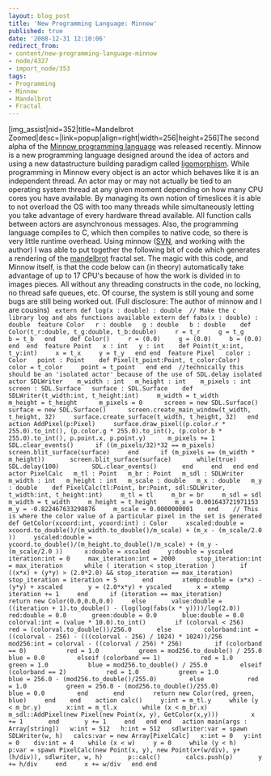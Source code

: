 ```yaml
---
layout: blog_post
title: 'New Programming Language: Minnow'
published: true
date: '2008-12-31 12:10:06'
redirect_from:
- content/new-programming-language-minnow
- node/4327
- import_node/353
tags:
- Programming
- Minnow
- Mandelbrot
- Fractal
---
```


[img_assist|nid=352|title=Mandelbrot Zoomed|desc=|link=popup|align=right|width=256|height=256]The second alpha of the [Minnow programming language](http://www.minnow-lang.org/) was released recently. Minnow is a new programming language designed around the idea of actors and using a new datastructure building paradigm called [ligomorphism](http://www.minnow-lang.org/docs/doku.php?id=features). While programming in Minnow every object is an actor which behaves like it is an independent thread. An actor may or may not actually be tied to an operating system thread at any given moment depending on how many CPU cores you have available. By managing its own notion of timeslices it is able to not overload the OS with too many threads while simultaneously letting you take advantage of every hardware thread available. All function calls between actors are asynchronous messages. Also, the programming language compiles to C, which then compiles to native code, so there is very little runtime overhead. Using minnow ([SVN](http://code.google.com/p/minnow-language/source/checkout), and working with the author) I was able to put together the following bit of code which generates a rendering of the [mandelbrot]() fractal set. The magic with this code, and Minnow itself, is that the code below can (in theory) automatically take advantage of up to 17 CPU's because of how the work is divided in to images pieces. All without any threading constructs in the code, no locking, no thread safe queues, etc. Of course, the system is still young and some bugs are still being worked out. (Full disclosure: The author of minnow and I are cousins) ` extern def log(x : double) : double  // Make the c library log and abs functions available extern def fabs(x : double) : double  feature Color   r : double   g : double   b : double    def Color(t_r:double, t_g:double, t_b:double)     r = t_r     g = t_g     b = t_b   end    def Color()     r = (0.0)     g = (0.0)     b = (0.0)   end  end  feature Point   x : int   y : int    def Point(t_x:int, t_y:int)     x = t_x     y = t_y   end end  feature Pixel   color : Color   point : Point    def Pixel(t_point:Point, t_color:Color)     color = t_color     point = t_point   end end  //technically this should be an 'isolated actor' because of the use of SDL.delay isolated actor SDLWriter    m_width : int   m_height : int    m_pixels : int   screen : SDL.Surface   surface : SDL.Surface    def SDLWriter(t_width:int, t_height:int)     m_width = t_width     m_height = t_height      m_pixels = 0      screen = new SDL.Surface()     surface = new SDL.Surface()      screen.create_main_window(t_width, t_height, 32)     surface.create_surface(t_width, t_height, 32)   end    action AddPixel(p:Pixel)     surface.draw_pixel((p.color.r * 255.0).to_int(), (p.color.g * 255.0).to_int(), (p.color.b * 255.0).to_int(), p.point.x, p.point.y)      m_pixels += 1     SDL.clear_events()      if ((m_pixels/32)*32 == m_pixels)       screen.blit_surface(surface)     end      if (m_pixels == (m_width * m_height))       screen.blit_surface(surface)       while(true)         SDL.delay(100)         SDL.clear_events()       end     end   end end  actor PixelCalc   m_tl : Point   m_br : Point   m_sdl : SDLWriter   m_width : int   m_height : int   m_scale : double   m_x : double   m_y : double    def PixelCalc(tl:Point, br:Point, sdl:SDLWriter, t_width:int, t_height:int)     m_tl = tl     m_br = br     m_sdl = sdl     m_width = t_width     m_height = t_height     m_x = 0.001643721971153     m_y = -0.822467633298876     m_scale = 0.0000000001    end    // This is where the color value of a particular pixel in the set is generated   def GetColor(xcoord:int, ycoord:int) : Color     xscaled:double = xcoord.to_double()/(m_width.to_double()/m_scale) + (m_x - (m_scale/2.0 ))     yscaled:double = ycoord.to_double()/(m_height.to_double()/m_scale) + (m_y - (m_scale/2.0 ))      x:double = xscaled     y:double = yscaled      iteration:int = 0     max_iteration:int = 2000      stop_iteration:int = max_iteration      while ( iteration < stop_iteration )       if ((x*x) + (y*y) > (2.0*2.0) && stop_iteration == max_iteration)          stop_iteration = iteration + 5       end        xtemp:double = (x*x) - (y*y) + xscaled       y = (2.0*x*y) + yscaled       x = xtemp       iteration += 1     end      if (iteration == max_iteration)       return new Color(0.0,0.0,0.0)     else       value:double = ((iteration + 1).to_double() - (log(log(fabs(x * y))))/log(2.0))        red:double = 0.0       green:double = 0.0       blue:double = 0.0        colorval:int = (value * 10.0).to_int()        if (colorval < 256)         red = (colorval.to_double())/256.0       else         colorband:int = ((colorval - 256) - (((colorval - 256) / 1024) * 1024))/256         mod256:int = colorval - ((colorval / 256) * 256)         if (colorband == 0)           red = 1.0           green = mod256.to_double() / 255.0           blue = 0.0         elseif (colorband == 1)           red = 1.0           green = 1.0           blue = mod256.to_double() / 255.0         elseif (colorband == 2)           red = 1.0           green = 1.0           blue = 256.0 - (mod256.to_double()/255.0)         else            red = 1.0           green = 256.0 - (mod256.to_double()/255.0)           blue = 0.0         end       end        return new Color(red, green, blue)     end    end    action calc()     y:int = m_tl.y     while (y < m_br.y)       x:int = m_tl.x       while (x < m_br.x)         m_sdl::AddPixel(new Pixel(new Point(x, y), GetColor(x,y)))         x += 1       end       y += 1     end   end end   action main(args : Array[string])   w:int = 512   h:int = 512   sdlwriter:var = spawn SDLWriter(w, h)   calcs:var = new Array[PixelCalc]   x:int = 0   y:int = 0    div:int = 4    while (x < w)     y = 0     while (y < h)       p:var = spawn PixelCalc(new Point(x, y), new Point(x+(w/div), y+(h/div)), sdlwriter, w, h)       p::calc()       calcs.push(p)       y += h/div     end     x += w/div   end end`
